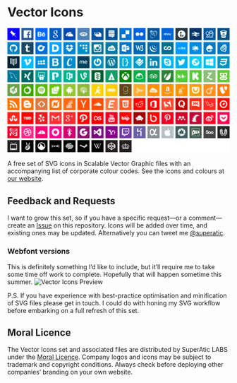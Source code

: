 # Vector Icons

![Vector Icons Preview](vectoricons.png)

A free set of SVG icons in Scalable Vector Graphic files with an accompanying list of corporate colour codes. See the icons and colours at [our website](http://vectoricons.design).

## Feedback and Requests

I want to grow this set, so if you have a specific request—or a comment—create an <a href="https://github.com/danleech/simple-icons/issues">Issue</a> on this repository. Icons will be added over time, and existing ones may be updated. Alternatively you can tweet me [@superatic](https://twitter.com/super_atic).

### Webfont versions

This is definitely something I’d like to include, but it’ll require me to take some time off work to complete. Hopefully that will happen sometime this summer. ![Vector Icons Preview](http://fontastic.me) 

P.S. If you have experience with best-practice optimisation and minification of SVG files please get in touch. I could do with honing my SVG workflow before embarking on a full refresh of this set.

## Moral Licence

The Vector Icons set and associated files are distributed by SuperAtic LABS under the [Moral Licence](http://artlibre.org/licence/lal/en). Company logos and icons may be subject to trademark and copyright conditions. Always check before deploying other companies’ branding on your own website.